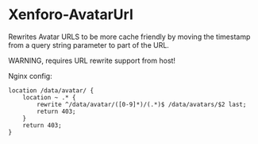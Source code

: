 # Xenforo-AvatarUrl

Rewrites Avatar URLS to be more cache friendly by moving the timestamp from a query string parameter to part of the URL. 

WARNING, requires URL rewrite support from host!

Nginx config:

    location /data/avatar/ {
        location ~ .* {
            rewrite ^/data/avatar/([0-9]*)/(.*)$ /data/avatars/$2 last;
            return 403;
        }
        return 403;
    }

